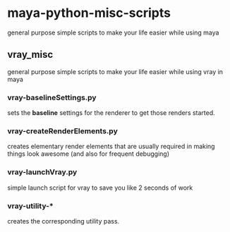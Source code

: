 # maya-python-misc-scripts

general purpose simple scripts to make your life easier while using maya

## vray_misc

general purpose simple scripts to make your life easier while using vray in maya

### vray-baselineSettings.py

sets the **baseline** settings for the renderer to get those renders started.

### vray-createRenderElements.py

creates elementary render elements that are usually required in making things look awesome (and also for frequent debugging)

### vray-launchVray.py

simple launch script for vray to save you like 2 seconds of work

### vray-utility-*

creates the corresponding utility pass.